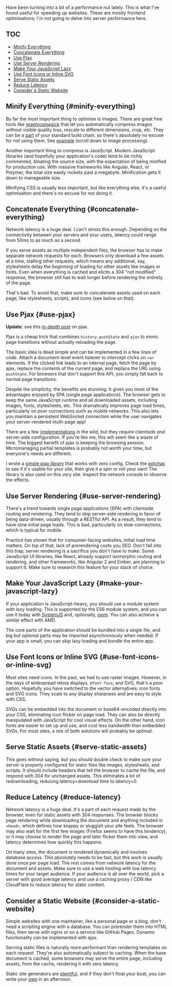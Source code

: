 Have been turning into a bit of a performance nut lately. This is what I've
found useful for speeding up websites. These are mostly frontend optimisations;
I'm not going to delve into server performance here.

## TOC

* [Minify Everything](#minify-everything)
* [Concatenate Everything](#concatenate-everything)
* [Use Pjax](#use-pjax)
* [Use Server Rendering](#use-server-rendering)
* [Make Your JavaScript Lazy](#make-your-javascript-lazy)
* [Use Font Icons or Inline SVG](#use-font-icons-or-inline-svg)
* [Serve Static Assets](#serve-static-assets)
* [Reduce Latency](#reduce-latency)
* [Consider a Static Website](#consider-a-static-website)

## Minify Everything {#minify-everything}

By far the most important thing to optimise is images. There are great free
tools like [graphicsmagick](http://www.graphicsmagick.org) that let you
automatically compress images without visible quality loss, rescale to
different dimensions, crop, etc. They can be a
[part](https://github.com/scalableminds/gulp-image-resize) of your standard
build chain, so there's absolutely no excuse for not using them. See
[example](https://github.com/mitranim/stylific/blob/master/gulpfile.js) (scroll
down to image processing).

Another important thing to compress is JavaScript. Modern JavaScript libraries
(and hopefully your application's code) tend to be richly commented, bloating
the source size, with the expectation of being minified for production use. With
massive frameworks like Angular, React, or Polymer, the total size easily
rockets past a megabyte. Minification gets it down to manageable size.

Minifying CSS is usually less important, but like everything else, it's a useful
optimisation and there's no excuse for not doing it.

## Concatenate Everything {#concatenate-everything}

Network latency is a huge deal. I can't stress this enough. Depending on the
connectivity between your servers and your users, latency could range from 50ms
to as much as a second.

If you serve assets as multiple independent files, the browser has to make
separate network requests for each. Browsers only download a few assets at a
time, stalling other requests, which means any additional, say, stylesheets
delay the _beginning_ of loading for other assets like images or fonts. Even
when everything is cached and elicits a 304 "not modified" response, the browser
still has to wait longer before rendering the entirety of the page.

That's bad. To avoid that, make sure to concatenate assets used on each page,
like stylesheets, scripts, and icons (see below on that).

## Use Pjax {#use-pjax}

**Update**: see this [in-depth post](/thoughts/cheating-for-performance-pjax) on pjax.

Pjax is a cheap trick that combines `history.pushState` and `ajax` to mimic page
transitions without actually reloading the page.

The basic idea is dead simple and can be implemented in a few lines of code.
Attach a document-level event listener to intercept clicks on `<a>` elements. If
the clicked link leads to an internal page, fetch the page by ajax, replace the
contents of the current page, and replace the URL using `pushState`. For
browsers that don't support this API, you simply fall back to normal page
transitions.

Despite the simplicity, the benefits are stunning. It gives you most of the
advantages enjoyed by SPA (single page applications). The browser gets to keep
the same JavaScript runtime and all downloaded assets, including images, fonts,
stylesheets, etc. This dramatically improves page load times, particularly on
poor connections such as mobile networks. This also lets you maintain a
persistent WebSocket connection while the user navigates your server-rendered
multi-page app!

There are a few [implementations](https://github.com/defunkt/jquery-pjax) in the
wild, but they require clientside _and_ server-side configuration. If you're
like me, this will seem like a waste of time. The biggest benefit of pjax is
keeping the browsing session. Micromanaging partial templates is probably not
worth your time, but everyone's needs are different.

I wrote a [simple pjax library](https://github.com/mitranim/simple-pjax) that
works with zero config. Check the
[gotchas](https://github.com/mitranim/simple-pjax#gotchas) to see if it's usable
for your site, then give it a spin or roll your own! The library is also used
on this very site. Inspect the network console to observe the effects.

## Use Server Rendering {#use-server-rendering}

There's a trend towards single page applications (SPA) with clientside routing
and rendering. They tend to skip server-side rendering in favor of being
data-driven, usually through a RESTful API. As a result, they tend to have slow
initial page loads. This is bad, particularly on slow connections, which is
typical for mobile.

Practice has shown that for consumer-facing websites, initial load time matters.
On top of that, lack of prerendering costs you SEO. Don't fall into this trap;
server rendering is a sacrifice you don't have to make. Some JavaScript UI
libraries, like React, already support isomorphic routing and rendering, and
other frameworks, like Angular 2 and Ember, are planning to support it. Make
sure to research this feature for your stack of choice.

## Make Your JavaScript Lazy {#make-your-javascript-lazy}

If your application is JavaScript-heavy, you should use a module system with
lazy loading. This is supported by the ES6 module system, and you can use it
today with [SystemJS](https://github.com/systemjs/systemjs) and, optionally,
[jspm](http://jspm.io). You can also achieve a similar effect with AMD.

The core parts of the application should be bundled into a single file, and big
but optional parts may be imported asynchronously when needed. If your app is
small, you can skip lazy loading and bundle the entire app.

## Use Font Icons or Inline SVG {#use-font-icons-or-inline-svg}

Most sites need icons. In the past, we had to use raster images. However, in the
days of widespread retina displays, `@font-face`, and SVG, that's a poor option.
Hopefully you have switched to the vector alternatives: icon fonts and SVG
icons. They scale to any display sharpness and are easy to style with CSS.

SVGs can be embedded into the document or base64-encoded directly into your CSS,
eliminating icon flicker on page load. They can also be directly manipulated
with JavaScript for cool visual effects. On the other hand, icon fonts are
easier to set up and use, and cost less bandwidth than embedded SVGs. For most
sites, a mix of both solutions will probably be optimal.

## Serve Static Assets {#serve-static-assets}

This goes without saying, but you should double check to make sure your server
is properly configured for static files like images, stylesheets, and scripts.
It should include headers that tell the browser to cache the file, and respond
with 304 for unchanged assets. This eliminates a lot of redownloading, reducing
latency+download time to latency+0.

## Reduce Latency {#reduce-latency}

Network latency is a huge deal. It's a part of each request made by the browser,
even for static assets with 304 responses. The browser blocks page rendering
while downloading the document and anything included in `<head>`, which defines
how snappy or sluggish your site feels. The browser may also wait for the first
few images (Firefox seems to have this tendency), or it may choose to render the
page and later flicker them into view, and latency determines how quickly this
happens.

On many sites, the document is rendered dynamically and involves database
access. This absolutely needs to be fast, but this work is usually done once per
page load. The rest comes from network latency for the document and assets. Make
sure to use a web hosting with low latency times for your target audience. If
your audience is all over the world, pick a server with good average latency and
use a caching proxy / CDN like CloudFlare to reduce latency for static content.

## Consider a Static Website {#consider-a-static-website}

Simple websites with one maintainer, like a personal page or a blog, don't need
a scripting engine with a database. You can prerender them into HTML files, then
serve with nginx or on a service like GitHub Pages. Dynamic functionality can be
implemented with ajax.

Serving static files is naturally more performant than rendering templates on
each request. They're also automatically subject to caching. When the base
document is cached, some browsers may serve the entire page, including assets,
from the cache, rendering it with zero latency.

Static site generators are [plentiful](https://www.staticgen.com), and if they
don't float your boat, you can write your
[own](https://github.com/mitranim/mitranim.github.io) in an afternoon.
